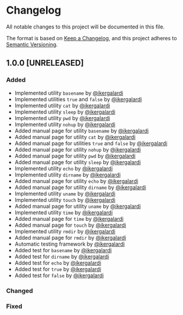 # Changelog

All notable changes to this project will be documented in this file.

The format is based on [Keep a Changelog](https://keepachangelog.com/en/1.0.0/), and this project adheres to [Semantic Versioning](https://semver.org/spec/v2.0.0.html).

## 1.0.0 [UNRELEASED]
### Added
* Implemented utility `basename` by [@ikergalardi](https://github.com/IkerGalardi/)
* Implemented utilities `true` and `false` by [@ikergalardi](https://github.com/IkerGalardi/)
* Implemented utility `cat` by [@ikergalardi](https://github.com/IkerGalardi/)
* Implemented utility `sleep` by [@ikergalardi](https://github.com/IkerGalardi/)
* Implemented utility `pwd` by [@ikergalardi](https://github.com/IkerGalardi/)
* Implemented utility `nohup` by [@ikergalardi](https://github.com/IkerGalardi/)
* Added manual page for utility `basename` by [@ikergalardi](https://github.com/IkerGalardi/)
* Added manual page for utility `cat` by [@ikergalardi](https://github.com/IkerGalardi/)
* Added manual page for utilities `true` and `false` by [@ikergalardi](https://github.com/IkerGalardi/)
* Added manual page for utility `nohup` by [@ikergalardi](https://github.com/IkerGalardi/)
* Added manual page for utility `pwd` by [@ikergalardi](https://github.com/IkerGalardi/)
* Added manual page for utility `sleep` by [@ikergalardi](https://github.com/IkerGalardi/)
* Implemented utility `echo` by [@ikergalardi](https://github.com/IkerGalardi/)
* Implemented utility `dirname` by [@ikergalardi](https://github.com/IkerGalardi/)
* Added manual page for utility `echo` by [@ikergalardi](https://github.com/IkerGalardi/)
* Added manual page for utility `dirname` by [@ikergalardi](https://github.com/IkerGalardi/)
* Implemented utility `uname` by [@ikergalardi](https://github.com/IkerGalardi/)
* Implemented utility `touch` by [@ikergalardi](https://github.com/IkerGalardi/)
* Added manual page for utility `uname` by [@ikergalardi](https://github.com/IkerGalardi/)
* Implemented utility `time` by [@ikergalardi](https://github.com/IkerGalardi/)
* Added manual page for `time` by [@ikergalardi](https://github.com/IkerGalardi/)
* Added manual page for `touch` by [@ikergalardi](https://github.com/IkerGalardi/)
* Implemented utility `rmdir` by [@ikergalardi](https://github.com/IkerGalardi/)
* Added manual page for `rmdir` by [@ikergalardi](https://github.com/IkerGalardi/)
* Automatic testing framework by [@ikergalardi](https://github.com/IkerGalardi/)
* Added test for `basename` by [@ikergalardi](https://github.com/IkerGalardi/)
* Added test for `dirname` by [@ikergalardi](https://github.com/IkerGalardi/)
* Added test for `echo` by [@ikergalardi](https://github.com/IkerGalardi/)
* Added test for `true` by [@ikergalardi](https://github.com/IkerGalardi/)
* Added test for `false` by [@ikergalardi](https://github.com/IkerGalardi/)

### Changed
### Fixed
